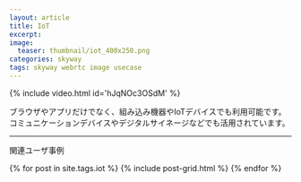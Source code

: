 ```yaml
---
layout: article
title: IoT
excerpt: 
image:
  teaser: thumbnail/iot_400x250.png
categories: skyway
tags: skyway webrtc image usecase
---
```


{% include video.html id='hJqNOc3OSdM' %}


ブラウザやアプリだけでなく、組み込み機器やIoTデバイスでも利用可能です。
コミュニケーションデバイスやデジタルサイネージなどでも活用されています。

<hr>

関連ユーザ事例

<div class="tiles">
{% for post in site.tags.iot %}
  {% include post-grid.html %}
{% endfor %}
</div><!-- /.tiles -->

